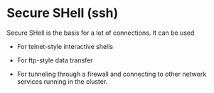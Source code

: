 # Secure SHell (ssh)

Secure SHell is the basis for a lot of connections. It can be used

-   For telnet-style interactive shells

-   For ftp-style data transfer

-   For tunneling through a firewall and connecting to other network
    services running in the cluster.

